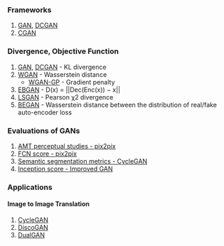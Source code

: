 ### Frameworks
1. [GAN](https://papers.nips.cc/paper/5423-generative-adversarial-nets.pdf), [DCGAN](https://arxiv.org/abs/1511.06434)
1. [CGAN](arxiv.org/abs/1411.1784)

### Divergence, Objective Function
1. [GAN](https://papers.nips.cc/paper/5423-generative-adversarial-nets.pdf), [DCGAN](https://arxiv.org/abs/1511.06434) - KL divergence
2. [WGAN](https://arxiv.org/abs/1701.07875) - Wasserstein distance
    - [WGAN-GP](https://arxiv.org/abs/1704.00028) - Gradient penalty
3. [EBGAN](https://arxiv.org/abs/1609.03126) - D(x) = ||Dec(Enc(x)) − x||
4. [LSGAN](https://pdfs.semanticscholar.org/0bbc/35bdbd643fb520ce349bdd486ef2c490f1fc.pdf) - Pearson χ2 divergence
5. [BEGAN](https://arxiv.org/abs/1703.10717) - Wasserstein distance between the distribution of real/fake auto-encoder loss

### Evaluations of GANs
1. [AMT perceptual studies - pix2pix](https://arxiv.org/pdf/1611.07004.pdf)
2. [FCN score - pix2pix](https://arxiv.org/pdf/1611.07004.pdf)
3. [Semantic segmentation metrics - CycleGAN](https://arxiv.org/abs/1703.10593)
4. [Inception score - Improved GAN](https://arxiv.org/abs/1606.03498)

### Applications
#### Image to Image Translation
1. [CycleGAN](https://arxiv.org/abs/1703.10593)
2. [DiscoGAN](https://arxiv.org/abs/1703.05192)
3. [DualGAN](https://arxiv.org/abs/1704.02510)